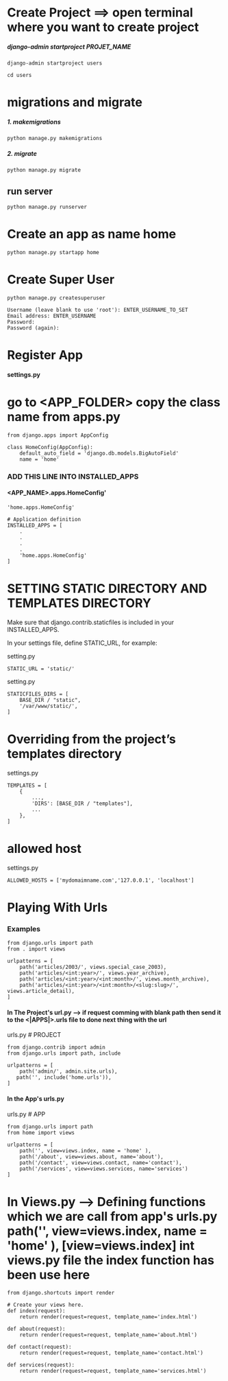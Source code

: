 # Create Project ==> open terminal where you want to create project 
##### django-admin startproject PROJET_NAME
``` 
django-admin startproject users
```
```
cd users
```
# migrations and migrate
##### 1. makemigrations
```
python manage.py makemigrations
```
##### 2. migrate
```
python manage.py migrate
```
## run server
```
python manage.py runserver
```
# Create an app as name home
```
python manage.py startapp home
```

# Create Super User
```
python manage.py createsuperuser
```
```
Username (leave blank to use 'root'): ENTER_USERNAME_TO_SET
Email address: ENTER_USERNAME
Password:
Password (again):
```
# Register App
#### settings.py

# go to <APP_FOLDER> copy the class name from apps.py
```
from django.apps import AppConfig

class HomeConfig(AppConfig):
    default_auto_field = 'django.db.models.BigAutoField'
    name = 'home'
```
### ADD THIS LINE INTO INSTALLED_APPS
#### <APP_NAME>.apps.HomeConfig'
```
'home.apps.HomeConfig'
```
```
# Application definition
INSTALLED_APPS = [
    .
    .
    .
    .
    'home.apps.HomeConfig'
]
```

# SETTING STATIC DIRECTORY AND TEMPLATES DIRECTORY

Make sure that django.contrib.staticfiles is included in your INSTALLED_APPS.

In your settings file, define STATIC_URL, for example:

setting.py
```
STATIC_URL = 'static/'
```
setting.py
```
STATICFILES_DIRS = [
    BASE_DIR / "static",
    '/var/www/static/',
]
```
# Overriding from the project’s templates directory

settings.py
```
TEMPLATES = [
    {
        ...,
        'DIRS': [BASE_DIR / "templates"],
        ...
    },
]
```

# allowed host
settings.py
```
ALLOWED_HOSTS = ['mydomaimname.com','127.0.0.1', 'localhost']
```
# Playing With Urls
### Examples 
```
from django.urls import path
from . import views

urlpatterns = [
    path('articles/2003/', views.special_case_2003),
    path('articles/<int:year>/', views.year_archive),
    path('articles/<int:year>/<int:month>/', views.month_archive),
    path('articles/<int:year>/<int:month>/<slug:slug>/', views.article_detail),
]
```
#### In The Project's url.py --> if request comming with blank path then send it to the <|APPS|>.urls file to done next thing with the url
urls.py # PROJECT
```
from django.contrib import admin
from django.urls import path, include

urlpatterns = [
    path('admin/', admin.site.urls),
   path('', include('home.urls')),
]
```
#### In the App's urls.py
urls.py # APP
```
from django.urls import path
from home import views

urlpatterns = [
    path('', view=views.index, name = 'home' ),
    path('/about', view=views.about, name='about'),
    path('/contact', view=views.contact, name='contact'),
    path('/services', view=views.services, name='services')
]
```
# In Views.py --> Defining functions which we are call from app's urls.py path('', view=views.index, name = 'home' ), [view=views.index] int views.py file the index function has been use here
```
from django.shortcuts import render

# Create your views here. 
def index(request):
    return render(request=request, template_name='index.html')
    
def about(request):
    return render(request=request, template_name='about.html')

def contact(request):
    return render(request=request, template_name='contact.html')
   
def services(request):
    return render(request=request, template_name='services.html')
```
